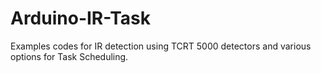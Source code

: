 # Arduino-IR-Task
 Examples codes for IR detection using TCRT 5000 detectors and various options for Task Scheduling.
